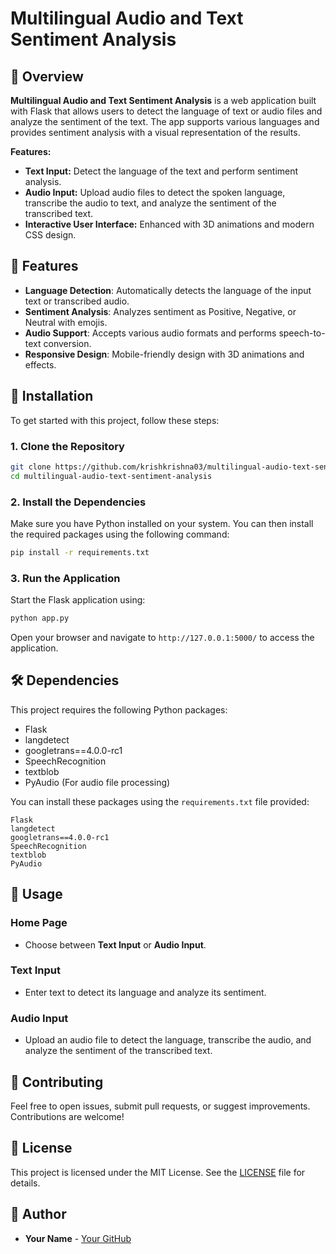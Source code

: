 
# Multilingual Audio and Text Sentiment Analysis

## 📜 Overview

**Multilingual Audio and Text Sentiment Analysis** is a web application built with Flask that allows users to detect the language of text or audio files and analyze the sentiment of the text. The app supports various languages and provides sentiment analysis with a visual representation of the results.

**Features:**

- **Text Input:** Detect the language of the text and perform sentiment analysis.
- **Audio Input:** Upload audio files to detect the spoken language, transcribe the audio to text, and analyze the sentiment of the transcribed text.
- **Interactive User Interface:** Enhanced with 3D animations and modern CSS design.

## 🚀 Features

- **Language Detection**: Automatically detects the language of the input text or transcribed audio.
- **Sentiment Analysis**: Analyzes sentiment as Positive, Negative, or Neutral with emojis.
- **Audio Support**: Accepts various audio formats and performs speech-to-text conversion.
- **Responsive Design**: Mobile-friendly design with 3D animations and effects.

## 🔧 Installation

To get started with this project, follow these steps:

### 1. Clone the Repository

```bash
git clone https://github.com/krishkrishna03/multilingual-audio-text-sentiment-analysis.git
cd multilingual-audio-text-sentiment-analysis
```

### 2. Install the Dependencies

Make sure you have Python installed on your system. You can then install the required packages using the following command:

```bash
pip install -r requirements.txt
```

### 3. Run the Application

Start the Flask application using:

```bash
python app.py
```

Open your browser and navigate to `http://127.0.0.1:5000/` to access the application.

## 🛠️ Dependencies

This project requires the following Python packages:

- Flask
- langdetect
- googletrans==4.0.0-rc1
- SpeechRecognition
- textblob
- PyAudio (For audio file processing)

You can install these packages using the `requirements.txt` file provided:

```plaintext
Flask
langdetect
googletrans==4.0.0-rc1
SpeechRecognition
textblob
PyAudio
```

## 🧩 Usage

### Home Page

- Choose between **Text Input** or **Audio Input**.

### Text Input

- Enter text to detect its language and analyze its sentiment.

### Audio Input

- Upload an audio file to detect the language, transcribe the audio, and analyze the sentiment of the transcribed text.

## 🌟 Contributing

Feel free to open issues, submit pull requests, or suggest improvements. Contributions are welcome!

## 📜 License

This project is licensed under the MIT License. See the [LICENSE](LICENSE) file for details.

## 👥 Author

- **Your Name** - [Your GitHub](https://github.com/krishkrishna03)


